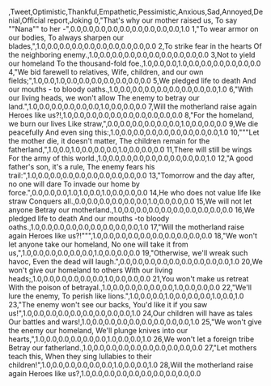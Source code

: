 ,Tweet,Optimistic,Thankful,Empathetic,Pessimistic,Anxious,Sad,Annoyed,Denial,Official report,Joking
0,"That's why our mother raised us, To say ""Nana"" to her -",0.0,0.0,0.0,0.0,0.0,0.0,0.0,0.0,0.0,1.0
1,"To wear armor on our bodies, To always sharpen our blades,",1.0,0.0,0.0,0.0,0.0,0.0,0.0,0.0,0.0,0.0
2,To strike fear in the hearts Of the neighboring enemy.,1.0,0.0,0.0,0.0,0.0,0.0,0.0,0.0,0.0,0.0
3,Not to yield our homeland To the thousand-fold foe.,1.0,0.0,0.0,1.0,0.0,0.0,0.0,0.0,0.0,0.0
4,"We bid farewell to relatives, Wife, children, and our own fields;",1.0,0.0,1.0,0.0,0.0,0.0,0.0,0.0,0.0,0.0
5,We pledged life to death And our mouths - to bloody oaths.,1.0,0.0,0.0,0.0,0.0,0.0,0.0,0.0,0.0,1.0
6,"With our living heads, we won't allow The enemy to betray our land.",1.0,0.0,0.0,0.0,0.0,0.0,1.0,0.0,0.0,0.0
7,Will the motherland raise again Heroes like us?!,1.0,0.0,0.0,0.0,0.0,0.0,0.0,0.0,0.0,0.0
8,"For the homeland, we burn our lives Like straw,",0.0,0.0,0.0,0.0,0.0,0.0,1.0,0.0,0.0,0.0
9,We die peacefully And even sing this:,1.0,0.0,0.0,0.0,0.0,0.0,0.0,0.0,0.0,1.0
10,"""Let the mother die, it doesn't matter, The children remain for the fatherland,",1.0,0.0,1.0,0.0,0.0,0.0,1.0,0.0,0.0,0.0
11,There will still be wings For the army of this world.,1.0,0.0,0.0,0.0,0.0,0.0,0.0,0.0,0.0,1.0
12,"A good father's son, it's a rule, The enemy fears his trail:",1.0,0.0,0.0,0.0,0.0,0.0,0.0,0.0,0.0,0.0
13,"Tomorrow and the day after, no one will dare To invade our home by force.",0.0,0.0,0.0,1.0,1.0,0.0,1.0,0.0,0.0,0.0
14,He who does not value life like straw Conquers all.,0.0,0.0,0.0,0.0,0.0,0.0,1.0,0.0,0.0,0.0
15,We will not let anyone Betray our motherland.,1.0,0.0,0.0,0.0,0.0,0.0,0.0,0.0,0.0,0.0
16,We pledged life to death And our mouths -to bloody oaths.,1.0,0.0,0.0,0.0,0.0,0.0,0.0,0.0,0.0,1.0
17,"Will the motherland raise again Heroes like us?!""",1.0,0.0,0.0,0.0,0.0,0.0,0.0,0.0,0.0,0.0
18,"We won't let anyone take our homeland, No one will take it from us,",1.0,0.0,0.0,0.0,0.0,0.0,1.0,0.0,0.0,0.0
19,"Otherwise, we'll wreak such havoc, Even the dead will laugh.",0.0,0.0,0.0,0.0,0.0,0.0,0.0,0.0,0.0,1.0
20,We won't give our homeland to others With our living heads;,1.0,0.0,0.0,0.0,0.0,0.0,1.0,0.0,0.0,0.0
21,You won't make us retreat With the poison of betrayal.,1.0,0.0,0.0,0.0,0.0,0.0,1.0,0.0,0.0,0.0
22,"We'll lure the enemy, To perish like lions.",1.0,0.0,0.0,1.0,0.0,0.0,0.0,1.0,0.0,1.0
23,"The enemy won't see our backs, You'd like it if you saw us!",1.0,0.0,0.0,0.0,0.0,0.0,0.0,0.0,0.0,1.0
24,Our children will have as tales Our battles and wars!,1.0,0.0,0.0,0.0,0.0,0.0,0.0,0.0,0.0,1.0
25,"We won't give the enemy our homeland, We'll plunge knives into our hearts,",1.0,0.0,0.0,0.0,0.0,0.0,1.0,0.0,0.0,1.0
26,We won't let a foreign tribe Betray our fatherland.,1.0,0.0,0.0,0.0,0.0,0.0,0.0,0.0,0.0,0.0
27,"Let mothers teach this, When they sing lullabies to their children!",1.0,0.0,0.0,0.0,0.0,0.0,1.0,0.0,0.0,1.0
28,Will the motherland raise again Heroes like us?,1.0,0.0,0.0,0.0,0.0,0.0,0.0,0.0,0.0,0.0
